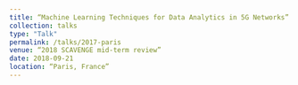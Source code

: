 ```yaml
---
title: “Machine Learning Techniques for Data Analytics in 5G Networks”
collection: talks
type: "Talk"
permalink: /talks/2017-paris
venue: “2018 SCAVENGE mid-term review”
date: 2018-09-21
location: “Paris, France”
---
```

